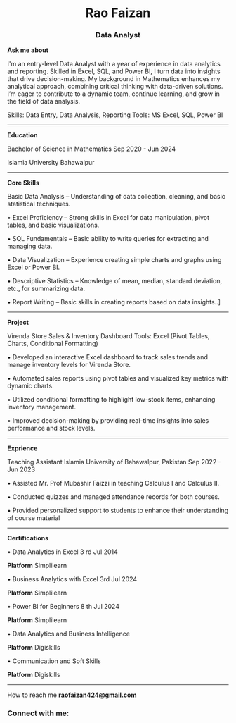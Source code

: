 <h1 align="center">Rao Faizan </h1>
<h3 align="center">Data Analyst</h3>

**Ask me about**

I'm an entry-level Data Analyst with a year of experience in data analytics and reporting. Skilled in Excel, SQL, and Power BI, I turn data into insights that drive decision-making. My background in Mathematics enhances my analytical approach, combining critical thinking with data-driven solutions. I’m eager to contribute to a dynamic team, continue learning, and grow in the field of data analysis.

Skills: Data Entry, Data Analysis, Reporting
Tools: MS Excel, SQL, Power BI


                    
                     
  _________________________________________________________________________________________________________________________________________________________________________
  
**Education**

 Bachelor of Science in Mathematics Sep 2020 - Jun 2024
 
 Islamia University Bahawalpur
____________________________________________________________________________________________________________________________________________________________________________

 **Core Skills**
 
 Basic Data Analysis – Understanding of data collection, cleaning, and basic statistical techniques.
    
   • Excel Proficiency – Strong skills in Excel for data manipulation, pivot tables, and basic visualizations.
   
   • SQL Fundamentals – Basic ability to write queries for extracting and managing data.
   
   • Data Visualization – Experience creating simple charts and graphs using Excel or Power BI.
   
   • Descriptive Statistics – Knowledge of mean, median, standard deviation, etc., for summarizing data.
   
   • Report Writing – Basic skills in creating reports based on data insights..]
____________________________________________________________________________________________________________________________________________________________________________

**Project**
 
Virenda Store Sales & Inventory Dashboard Tools: Excel (Pivot Tables, Charts, Conditional Formatting)

  • Developed an interactive Excel dashboard to track sales trends and manage inventory levels for Virenda Store.
     
  • Automated sales reports using pivot tables and visualized key metrics with dynamic charts.

  • Utilized conditional formatting to highlight low-stock items, enhancing inventory management.
     
   • Improved decision-making by providing real-time insights into sales performance and stock levels.
  ________________________________________________________________________________________________________________________________________________________________________

**Exprience** 

   Teaching Assistant Islamia University of Bahawalpur, Pakistan Sep 2022 - Jun 2023
   
  • Assisted Mr. Prof Mubashir Faizzi in teaching Calculus I and Calculus II.
  
  • Conducted quizzes and managed attendance records for both courses.
  
  • Provided personalized support to students to enhance their understanding of course material
___________________________________________________________________________________________________________________________________________________________________________ 

**Certifications**

   • Data Analytics in Excel 3 rd Jul 2014
   
  **Platform** Simplilearn
      
   • Business Analytics with Excel 3rd Jul 2024
   
  **Platform** Simplilearn
     
   • Power BI for Beginners 8 th Jul 2024
   
  **Platform** Simplilearn
      
   • Data Analytics and Business Intelligence
   
  **Platform** Digiskills
     
   • Communication and Soft Skills
   
  **Platform** Digiskills
__________________________________________________________________________________________________________________________________________________________________________

  How to reach me **raofaizan424@gmail.com**

<h3 align="left">Connect with me:</h3>
<p align="left">


